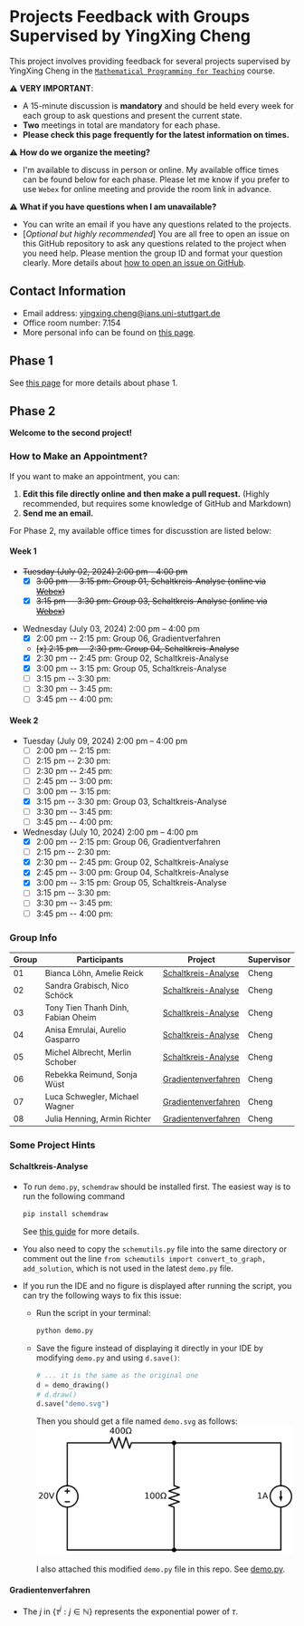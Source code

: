 # Projects Feedback with Groups Supervised by YingXing Cheng

This project involves providing feedback for several projects supervised by YingXing Cheng in the [``Mathematical Programming for Teaching``](https://ilias3.uni-stuttgart.de/ilias.php?baseClass=ilrepositorygui&ref_id=3636004) course.

:warning: **VERY IMPORTANT**:

- A 15-minute discussion is **mandatory** and should be held every week for each group to ask questions and present the current state.
- **Two** meetings in total are mandatory for each phase.
- **Please check this page frequently for the latest information on times.**

:warning: **How do we organize the meeting?**

- I'm available to discuss in person or online. My available office times can be found below for each phase. Please let me know if you prefer to use `Webex` for online meeting and provide the room link in advance.

:warning: **What if you have questions when I am unavailable?**

- You can write an email if you have any questions related to the projects.
- [*Optional but highly recommended*] You are all free to open an issue on this GitHub repository to ask any questions related to the project when you need help. Please mention the group ID and format your question clearly. More details about [how to open an issue on GitHub](https://docs.github.com/en/issues/tracking-your-work-with-issues/creating-an-issue).

## Contact Information

- Email address: <yingxing.cheng@ians.uni-stuttgart.de>
- Office room number: 7.154
- More personal info can be found on [this page](https://www.ians.uni-stuttgart.de/institute/team/Cheng-00009/).

## Phase 1

See [this page](./phase1/README.md) for more details about phase 1.

## Phase 2

**Welcome to the second project!**

### How to Make an Appointment?

If you want to make an appointment, you can:

1. **Edit this file directly online and then make a pull request.** (Highly recommended, but requires some knowledge of GitHub and Markdown)
2. **Send me an email.**

For Phase 2, my available office times for discusstion are listed below:

#### Week 1

<s>

- Tuesday (July 02, 2024) 2:00 pm – 4:00 pm
  - [x] 3:00 pm -- 3:15 pm: Group 01, Schaltkreis-Analyse (online via [Webex](https://meet1367.webex.com/meet1367/j.php?MTID=mcb0c7c4b2d2cc50f4c3f57990d54e5c7))
  - [x] 3:15 pm -- 3:30 pm: Group 03, Schaltkreis-Analyse (online via [Webex](https://meet1367.webex.com/meet/pr27411013124))

</s>

- Wednesday (July 03, 2024) 2:00 pm – 4:00 pm
  - [x] 2:00 pm -- 2:15 pm: Group 06, Gradientverfahren
  - ~~[x] 2:15 pm -- 2:30 pm: Group 04, Schaltkreis-Analyse~~
  - [x] 2:30 pm -- 2:45 pm: Group 02, Schaltkreis-Analyse
  - [x] 3:00 pm -- 3:15 pm: Group 05, Schaltkreis-Analyse
  - [ ] 3:15 pm -- 3:30 pm:
  - [ ] 3:30 pm -- 3:45 pm:
  - [ ] 3:45 pm -- 4:00 pm:

#### Week 2

- Tuesday (July 09, 2024) 2:00 pm – 4:00 pm
  - [ ] 2:00 pm -- 2:15 pm:
  - [ ] 2:15 pm -- 2:30 pm:
  - [ ] 2:30 pm -- 2:45 pm:
  - [ ] 2:45 pm -- 3:00 pm:
  - [ ] 3:00 pm -- 3:15 pm:
  - [x] 3:15 pm -- 3:30 pm: Group 03, Schaltkreis-Analyse
  - [ ] 3:30 pm -- 3:45 pm:
  - [ ] 3:45 pm -- 4:00 pm:

- Wednesday (July 10, 2024) 2:00 pm – 4:00 pm
  - [x] 2:00 pm -- 2:15 pm: Group 06, Gradientverfahren
  - [ ] 2:15 pm -- 2:30 pm:
  - [x] 2:30 pm -- 2:45 pm: Group 02, Schaltkreis-Analyse
  - [x] 2:45 pm -- 3:00 pm: Group 04, Schaltkreis-Analyse
  - [x] 3:00 pm -- 3:15 pm: Group 05, Schaltkreis-Analyse
  - [ ] 3:15 pm -- 3:30 pm:
  - [ ] 3:30 pm -- 3:45 pm:
  - [ ] 3:45 pm -- 4:00 pm:

### Group Info

| Group | Participants             | Project                    | Supervisor |
|-------|--------------------------|----------------------------|------------|
| 01    | Bianca Löhn, Amelie Reick| [Schaltkreis-Analyse](./phase2/group-01.md) | Cheng      |
| 02    | Sandra Grabisch, Nico Schöck| [Schaltkreis-Analyse](./phase2/group-02.md) | Cheng      |
| 03    | Tony Tien Thanh Dinh, Fabian Oheim| [Schaltkreis-Analyse](./phase2/group-03.md) | Cheng      |
| 04    | Anisa Emrulai, Aurelio Gasparro| [Schaltkreis-Analyse](./phase2/group-04.md) | Cheng      |
| 05    | Michel Albrecht, Merlin Schober| [Schaltkreis-Analyse](./phase2/group-05.md) | Cheng      |
| 06    | Rebekka Reimund, Sonja Wüst| [Gradientenverfahren](./phase2/group-06.md) | Cheng      |
| 07    | Luca Schwegler, Michael Wagner| [Gradientenverfahren](./phase2/group-07.md) | Cheng      |
| 08    | Julia Henning, Armin Richter| [Gradientenverfahren](./phase2/group-08.md) | Cheng      |

### Some Project Hints

#### Schaltkreis-Analyse

- To run `demo.py`, `schemdraw` should be installed first.
  The easiest way is to run the following command

  ```bash
  pip install schemdraw
  ```

  See [this guide](https://schemdraw.readthedocs.io/en/stable/usage/start.html) for more details.

- You also need to copy the `schemutils.py` file into the same directory or comment out the line `from schemutils import convert_to_graph, add_solution`, which is not used in the latest `demo.py` file.

- If you run the IDE and no figure is displayed after running the script, you can try the following ways to fix this issue:

  - Run the script in your terminal:

    ```bash
    python demo.py
    ```

  - Save the figure instead of displaying it directly in your IDE by modifying `demo.py` and using `d.save()`:

    ```python
    # ... it is the same as the original one
    d = demo_drawing()
    # d.draw()
    d.save("demo.svg")
    ```

    Then you should get a file named `demo.svg` as follows:
    ![demo.svg](./phase2/demo.svg)

    I also attached this modified `demo.py` file in this repo. See [demo.py](./phase2/demo.py).

#### Gradientenverfahren

- The $j$ in $\{\tau^j : j \in \mathbb{N}\}$ represents the exponential power of $\tau$.
